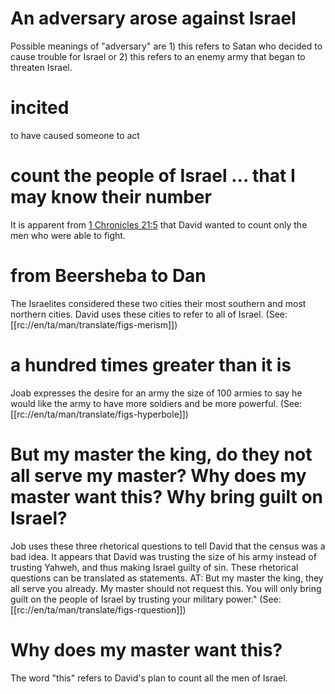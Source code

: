 # An adversary arose against Israel

Possible meanings of "adversary" are 1) this refers to Satan who decided to cause trouble for Israel or 2) this refers to an enemy army that began to threaten Israel.

# incited

to have caused someone to act

# count the people of Israel ... that I may know their number

It is apparent from [1 Chronicles 21:5](./04.md) that David wanted to count only the men who were able to fight.

# from Beersheba to Dan

The Israelites considered these two cities their most southern and most northern cities. David uses these cities to refer to all of Israel. (See: [[rc://en/ta/man/translate/figs-merism]])

# a hundred times greater than it is

Joab expresses the desire for an army the size of 100 armies to say he would like the army to have more soldiers and be more powerful. (See: [[rc://en/ta/man/translate/figs-hyperbole]])

# But my master the king, do they not all serve my master? Why does my master want this? Why bring guilt on Israel?

Job uses these three rhetorical questions to tell David that the census was a bad idea. It appears that David was trusting the size of his army instead of trusting Yahweh, and thus making Israel guilty of sin. These rhetorical questions can be translated as statements. AT: But my master the king, they all serve you already. My master should not request this. You will only bring guilt on the people of Israel by trusting your military power." (See: [[rc://en/ta/man/translate/figs-rquestion]])

# Why does my master want this?

The word "this" refers to David's plan to count all the men of Israel.